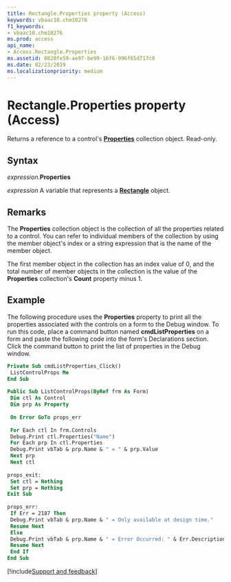 ```yaml
---
title: Rectangle.Properties property (Access)
keywords: vbaac10.chm10276
f1_keywords:
- vbaac10.chm10276
ms.prod: access
api_name:
- Access.Rectangle.Properties
ms.assetid: 0820fe59-ae97-be99-16f6-996f65d717c8
ms.date: 02/23/2019
ms.localizationpriority: medium
---
```



# Rectangle.Properties property (Access)

Returns a reference to a control's **[Properties](Access.Properties.md)** collection object. Read-only.


## Syntax

_expression_.**Properties**

_expression_ A variable that represents a **[Rectangle](Access.Rectangle.md)** object.


## Remarks

The **Properties** collection object is the collection of all the properties related to a control. You can refer to individual members of the collection by using the member object's index or a string expression that is the name of the member object. 

The first member object in the collection has an index value of 0, and the total number of member objects in the collection is the value of the **Properties** collection's **Count** property minus 1.


## Example

The following procedure uses the **Properties** property to print all the properties associated with the controls on a form to the Debug window. To run this code, place a command button named **cmdListProperties** on a form and paste the following code into the form's Declarations section. Click the command button to print the list of properties in the Debug window.


```vb
Private Sub cmdListProperties_Click() 
 ListControlProps Me 
End Sub 
 
Public Sub ListControlProps(ByRef frm As Form) 
 Dim ctl As Control 
 Dim prp As Property 
 
 On Error GoTo props_err 
 
 For Each ctl In frm.Controls 
 Debug.Print ctl.Properties("Name") 
 For Each prp In ctl.Properties 
 Debug.Print vbTab & prp.Name & " = " & prp.Value 
 Next prp 
 Next ctl 
 
props_exit: 
 Set ctl = Nothing 
 Set prp = Nothing 
Exit Sub 
 
props_err: 
 If Err = 2187 Then 
 Debug.Print vbTab & prp.Name & " = Only available at design time." 
 Resume Next 
 Else 
 Debug.Print vbTab & prp.Name & " = Error Occurred: " & Err.Description 
 Resume Next 
 End If 
End Sub
```




[!include[Support and feedback](~/includes/feedback-boilerplate.md)]